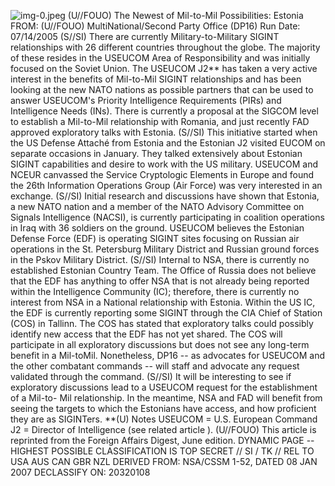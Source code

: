 ![img-0.jpeg](img-0.jpeg)
(U//FOUO) The Newest of Mil-to-Mil Possibilities: Estonia
FROM: (U//FOUO)
MultiNational/Second Party Office (DP16)
Run Date: 07/14/2005
(S//SI) There are currently Military-to-Military SIGINT relationships with 26 different countries throughout the globe. The majority of these resides in the USEUCOM Area of Responsibility and was initially focused on the Soviet Union. The USEUCOM J2** has taken a very active interest in the benefits of Mil-to-Mil SIGINT relationships and has been looking at the new NATO nations as possible partners that can be used to answer USEUCOM's Priority Intelligence Requirements (PIRs) and Intelligence Needs (INs). There is currently a proposal at the SIGCOM level to establish a Mil-to-Mil relationship with Romania, and just recently FAD approved exploratory talks with Estonia.
(S//SI) This initiative started when the US Defense Attaché from Estonia and the Estonian J2 visited EUCOM on separate occasions in January. They talked extensively about Estonian SIGINT capabilities and desire to work with the US military. USEUCOM and NCEUR canvassed the Service Cryptologic Elements in Europe and found the 26th Information Operations Group (Air Force) was very interested in an exchange.
(S//SI) Initial research and discussions have shown that Estonia, a new NATO nation and a member of the NATO Advisory Committee on Signals Intelligence (NACSI), is currently participating in coalition operations in Iraq with 36 soldiers on the ground. USEUCOM believes the Estonian Defense Force (EDF) is operating SIGINT sites focusing on Russian air operations in the St. Petersburg Military District and Russian ground forces in the Pskov Military District.
(S//SI) Internal to NSA, there is currently no established Estonian Country Team. The Office of Russia does not believe that the EDF has anything to offer NSA that is not already being reported within the Intelligence Community (IC); therefore, there is currently no interest from NSA in a National relationship with Estonia. Within the US IC, the EDF is currently reporting some SIGINT through the CIA Chief of Station (COS) in Tallinn. The COS has stated that exploratory talks could possibly identify new access that the EDF has not yet shared. The COS will participate in all exploratory discussions but does not see any long-term benefit in a Mil-toMil. Nonetheless, DP16 -- as advocates for USEUCOM and the other combatant commands -- will staff and advocate any request validated through the command.
(S//SI) It will be interesting to see if exploratory discussions lead to a USEUCOM request for the establishment of a Mil-to- Mil relationship. In the meantime, NSA and FAD will benefit from seeing the targets to which the Estonians have access, and how proficient they are as SIGINTers.
**(U) Notes
USEUCOM = U.S. European Command
J2 = Director of Intelligence (see related article ).
(U//FOUO) This article is reprinted from the Foreign Affairs Digest, June edition.
DYNAMIC PAGE -- HIGHEST POSSIBLE CLASSIFICATION IS TOP SECRET // SI / TK // REL TO USA AUS CAN GBR NZL
DERIVED FROM: NSA/CSSM 1-52, DATED 08 JAN 2007 DECLASSIFY ON: 20320108
